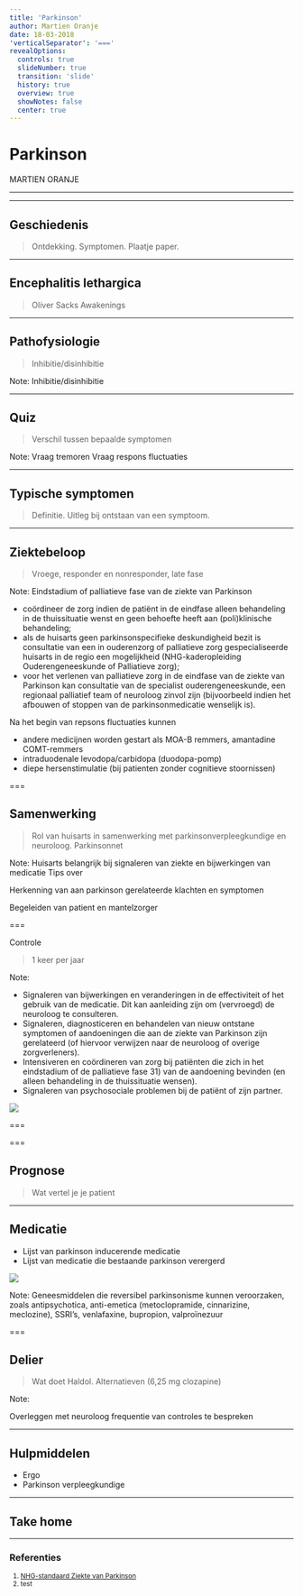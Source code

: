 ```yaml
---
title: 'Parkinson'
author: Martien Oranje
date: 18-03-2018
'verticalSeparator': '==='
revealOptions:
  controls: true
  slideNumber: true
  transition: 'slide'
  history: true
  overview: true
  showNotes: false
  center: true
---
```


# Parkinson

MARTIEN ORANJE

---

<!-- .slide: data-background-iframe="https://www.youtube-nocookie.com/embed/aaY3gz5tJSk" data-background-interactive -->

---

## Geschiedenis

> Ontdekking. Symptomen. Plaatje paper.

---

## Encephalitis lethargica

> Oliver Sacks Awakenings

---

## Pathofysiologie

> Inhibitie/disinhibitie

Note:
Inhibitie/disinhibitie

---

## Quiz

> Verschil tussen bepaalde symptomen

Note:
Vraag tremoren
Vraag respons fluctuaties

---

## Typische symptomen

> Definitie. Uitleg bij ontstaan van een symptoom.

---

## Ziektebeloop

> Vroege, responder en nonresponder, late fase

Note:
Eindstadium of palliatieve fase van de ziekte van Parkinson

- coördineer de zorg indien de patiënt in de eindfase alleen behandeling in de thuissituatie wenst en geen behoefte heeft aan (poli)klinische behandeling;
- als de huisarts geen parkinsonspecifieke deskundigheid bezit is consultatie van een in ouderenzorg of palliatieve zorg gespecialiseerde huisarts in de regio een mogelijkheid (NHG-kaderopleiding Ouderengeneeskunde of Palliatieve zorg);
- voor het verlenen van palliatieve zorg in de eindfase van de ziekte van Parkinson kan consultatie van de specialist ouderengeneeskunde, een regionaal palliatief team of neuroloog zinvol zijn (bijvoorbeeld indien het afbouwen of stoppen van de parkinsonmedicatie wenselijk is).

Na het begin van repsons fluctuaties kunnen

- andere medicijnen worden gestart als MOA-B remmers, amantadine COMT-remmers
- intraduodenale levodopa/carbidopa (duodopa-pomp)
- diepe hersenstimulatie (bij patienten zonder cognitieve stoornissen)

===

## Samenwerking

> Rol van huisarts in samenwerking met parkinsonverpleegkundige en neuroloog. Parkinsonnet

Note:
Huisarts belangrijk bij signaleren van ziekte en bijwerkingen van medicatie
Tips over

Herkenning van aan parkinson gerelateerde klachten en symptomen

Begeleiden van patient en mantelzorger

===

Controle

> 1 keer per jaar

Note:

- Signaleren van bijwerkingen en veranderingen in de effectiviteit of het gebruik van de medicatie. Dit kan aanleiding zijn om (vervroegd) de neuroloog te consulteren.
- Signaleren, diagnosticeren en behandelen van nieuw ontstane symptomen of aandoeningen die aan de ziekte van Parkinson zijn gerelateerd (of hiervoor verwijzen naar de neuroloog of overige zorgverleners).
- Intensiveren en coördineren van zorg bij patiënten die zich in het eindstadium of de palliatieve fase 31) van de aandoening bevinden (en alleen behandeling in de thuissituatie wensen).
- Signaleren van psychosociale problemen bij de patiënt of zijn partner.

![](images/controle.png)

===

<!-- .slide: data-background="images/samenwerking.png" data-background-size="contain" -->

===

## Prognose

> Wat vertel je je patient

---
<!-- .slide: class="row" -->

## Medicatie

<!-- .element: class="col" style="flex: 0 100%" -->

- Lijst van parkinson inducerende medicatie
- Lijst van medicatie die bestaande parkinson verergerd

<!-- .element: class="col" style="flex: 1 40%" -->

![](images/controle.png)

<!-- .element: class="col" style="flex: 0 50%" -->

Note:
Geneesmiddelen die reversibel parkinsonisme kunnen veroorzaken, zoals antipsychotica, anti-emetica (metoclopramide, cinnarizine, meclozine), SSRI’s, venlafaxine, bupropion, valproïnezuur

===

## Delier

> Wat doet Haldol.
> Alternatieven (6,25 mg clozapine)

Note:

Overleggen met neuroloog frequentie van controles te bespreken

---

## Hulpmiddelen

- Ergo
- Parkinson verpleegkundige

---

## Take home

---

### Referenties
<small>

1. [NHG-standaard Ziekte van Parkinson](https://www.nhg.org/standaarden/volledig/nhg-standaard-ziekte-van-parkinson)
2. test

</small>
